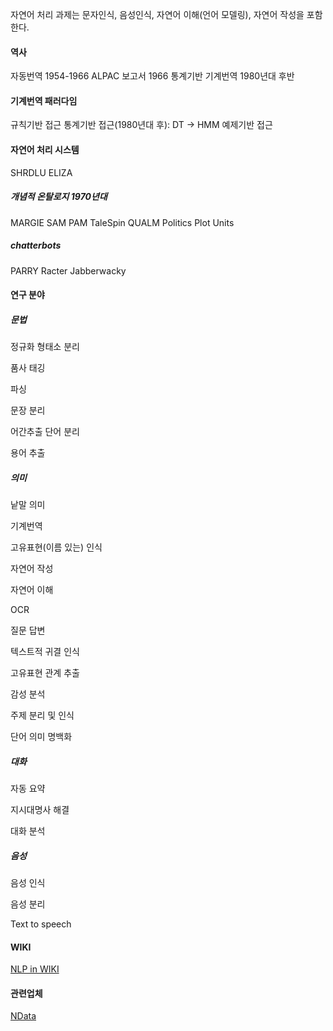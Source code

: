 자연어 처리 과제는 문자인식, 음성인식, 자연어 이해(언어 모델링), 자연어 작성을 포함한다.

#### 역사

자동번역 1954-1966
ALPAC 보고서 1966
통계기반 기계번역 1980년대 후반


#### 기계번역 패러다임
규칙기반 접근
통계기반 접근(1980년대 후): DT -> HMM
예제기반 접근


#### 자연어 처리 시스템
SHRDLU
ELIZA

##### 개념적 온탈로지 1970년대

MARGIE
SAM
PAM
TaleSpin
QUALM
Politics
Plot Units

##### chatterbots

PARRY
Racter
Jabberwacky

#### 연구 분야

##### 문법

정규화
형태소 분리

품사 태깅

파싱

문장 분리

어간추출
단어 분리

용어 추출

##### 의미

낱말 의미

기계번역

고유표현(이름 있는) 인식

자연어 작성

자연어 이해

OCR

질문 답변

텍스트적 귀결 인식

고유표현 관계 추출

감성 분석

주제 분리 및 인식

단어 의미 명백화


##### 대화

자동 요약

지시대명사 해결

대화 분석

##### 음성

음성 인식

음성 분리

Text to speech


#### WIKI

[NLP in WIKI](https://en.wikipedia.org/wiki/Natural_language_processing)

#### 관련업체

[NData](http://www.n-data.co.kr)

